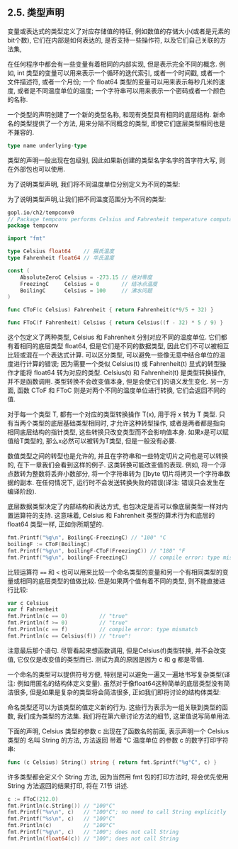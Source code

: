 ## 2.5. 类型声明

变量或表达式的类型定义了对应存储值的特征, 例如数值的存储大小(或者是元素的bit个数), 它们在内部是如何表达的, 是否支持一些操作符, 以及它们自己关联的方法集,

在任何程序中都会有一些变量有着相同的内部实现, 但是表示完全不同的概念.
例如, int 类型的变量可以用来表示一个循环的迭代索引, 或者一个时间戳, 或者一个文件描述符, 或者一个月份; 一个 float64 类型的变量可以用来表示每秒几米的速度, 或者是不同温度单位的温度;
一个字符串可以用来表示一个密码或者一个颜色的名称.

一个类型的声明创建了一个新的类型名称, 和现有类型具有相同的底层结构.
新命名的类型提供了一个方法, 用来分隔不同概念的类型, 即使它们底层类型相同也是不兼容的.

```Go
type name underlying-type
```

类型的声明一般出现在包级别, 因此如果新创建的类型名字名字的首字符大写, 则在外部包也可以使用.

为了说明类型声明, 我们将不同温度单位分别定义为不同的类型:

为了说明类型声明,让我们把不同温度范围分为不同的类型:

```Go
gopl.io/ch2/tempconv0
// Package tempconv performs Celsius and Fahrenheit temperature computations.
package tempconv

import "fmt"

type Celsius float64    // 摄氏温度
type Fahrenheit float64 // 华氏温度

const (
	AbsoluteZeroC Celsius = -273.15 // 绝对零度
	FreezingC     Celsius = 0       // 结冰点温度
	BoilingC      Celsius = 100     // 沸水问题
)

func CToF(c Celsius) Fahrenheit { return Fahrenheit(c*9/5 + 32) }

func FToC(f Fahrenheit) Celsius { return Celsius((f - 32) * 5 / 9) }
```

这个包定义了两种类型, Celsius 和 Fahrenheit 分别对应不同的温度单位. 它们都有着相同的底层类型 float64, 但是它们是不同的数据类型, 因此它们不可以被相互比较或混在一个表达式计算. 可以区分类型, 可以避免一些像无意中结合单位的温度进行计算的错误; 因为需要一个类似 Celsius(t) 或 Fahrenheit(t) 显式的转型操作才能将 float64 转为对应的类型. Celsius(t) 和 Fahrenheit(t) 是类型转换操作, 并不是函数调用. 类型转换不会改变值本身, 但是会使它们的语义发生变化. 另一方面, 函数 CToF 和 FToC 则是对两个不同的温度单位进行转换, 它们会返回不同的值.

对于每一个类型 T, 都有一个对应的类型转换操作 T(x), 用于将 x 转为 T 类型.
只有当两个类型的底层基础类型相同时, 才允许这种转型操作, 或者是两者都是指向相同底层结构的指针类型,
这些转换只改变类型而不会影响值本身. 如果x是可以赋值给T类型的, 那么x必然可以被转为T类型, 但是一般没有必要.

数值类型之间的转型也是允许的, 并且在字符串和一些特定切片之间也是可以转换的, 在下一章我们会看到这样的例子. 这类转换可能改变值的表现. 例如, 将一个浮点数转为整数将丢弃小数部分, 将一个字符串转为 []byte 切片将拷贝一个字符串数据的副本. 在任何情况下, 运行时不会发送转换失败的错误(译注: 错误只会发生在编译阶段).

底层数据类型决定了内部结构和表达方式, 也包决定是否可以像底层类型一样对内置运算符的支持.
这意味着, Celsius 和 Fahrenheit 类型的算术行为和底层的 float64 类型一样, 正如你所期望的.

```Go
fmt.Printf("%g\n", BoilingC-FreezingC) // "100" °C
boilingF := CToF(BoilingC)
fmt.Printf("%g\n", boilingF-CToF(FreezingC)) // "180" °F
fmt.Printf("%g\n", boilingF-FreezingC)       // compile error: type mismatch
```

比较运算符 `==` 和 `<` 也可以用来比较一个命名类型的变量和另一个有相同类型的变量或相同的底层类型的值做比较.
但是如果两个值有着不同的类型, 则不能直接进行比较:

```Go
var c Celsius
var f Fahrenheit
fmt.Println(c == 0)          // "true"
fmt.Println(f >= 0)          // "true"
fmt.Println(c == f)          // compile error: type mismatch
fmt.Println(c == Celsius(f)) // "true"!
```

注意最后那个语句. 尽管看起来想函数调用, 但是Celsius(f)类型转换, 并不会改变值, 它仅仅是改变值的类型而已. 测试为真的原因是因为 c 和 g 都是零值.

一个命名的类型可以提供符号方便, 特别是可以避免一遍又一遍地书写复杂类型(译注: 例如用匿名的结构体定义变量). 虽然对于像float64这种简单的底层类型没有简洁很多, 但是如果是复杂的类型将会简洁很多, 正如我们即将讨论的结构体类型:

命名类型还可以为该类型的值定义新的行为. 这些行为表示为一组关联到类型的函数, 我们成为类型的方法集. 我们将在第六章讨论方法的细节, 这里值说写简单用法.

下面的声明, Celsius 类型的参数 c 出现在了函数名的前面, 表示声明一个 Celsius 类型的 名叫 String 的方法, 方法返回 带着 °C 温度单位 的参数 c 的数字打印字符串:

```Go
func (c Celsius) String() string { return fmt.Sprintf("%g°C", c) }
```

许多类型都会定义个 String 方法, 因为当然用 fmt 包的打印方法时, 将会优先使用 String 方法返回的结果打印, 将在 7.1节 讲述.

```Go
c := FToC(212.0)
fmt.Println(c.String()) // "100°C"
fmt.Printf("%v\n", c)   // "100°C"; no need to call String explicitly
fmt.Printf("%s\n", c)   // "100°C"
fmt.Println(c)          // "100°C"
fmt.Printf("%g\n", c)   // "100"; does not call String
fmt.Println(float64(c)) // "100"; does not call String
```


